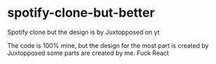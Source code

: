 # spotify-clone-but-better
Spotify clone but the design is by Juxtopposed on yt


The code is 100% mine, but the design for the most part is created by Juxtopposed some parts are created by me.
Fuck React
